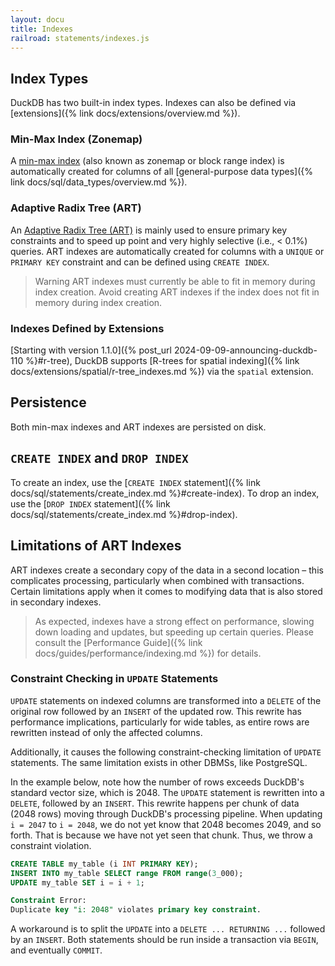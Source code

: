 ```yaml
---
layout: docu
title: Indexes
railroad: statements/indexes.js
---
```


## Index Types

DuckDB has two built-in index types. Indexes can also be defined via [extensions]({% link docs/extensions/overview.md %}).

### Min-Max Index (Zonemap)

A [min-max index](https://en.wikipedia.org/wiki/Block_Range_Index) (also known as zonemap or block range index) is automatically created for columns of all [general-purpose data types]({% link docs/sql/data_types/overview.md %}).

### Adaptive Radix Tree (ART)

An [Adaptive Radix Tree (ART)](https://db.in.tum.de/~leis/papers/ART.pdf) is mainly used to ensure primary key constraints and to speed up point and very highly selective (i.e., < 0.1%) queries. ART indexes are automatically created for columns with a `UNIQUE` or `PRIMARY KEY` constraint and can be defined using `CREATE INDEX`.

> Warning ART indexes must currently be able to fit in memory during index creation. Avoid creating ART indexes if the index does not fit in memory during index creation.

### Indexes Defined by Extensions

[Starting with version 1.1.0]({% post_url 2024-09-09-announcing-duckdb-110 %}#r-tree), DuckDB supports [R-trees for spatial indexing]({% link docs/extensions/spatial/r-tree_indexes.md %}) via the `spatial` extension.

## Persistence

Both min-max indexes and ART indexes are persisted on disk.

## `CREATE INDEX` and `DROP INDEX`

To create an index, use the [`CREATE INDEX` statement]({% link docs/sql/statements/create_index.md %}#create-index).
To drop an index, use the [`DROP INDEX` statement]({% link docs/sql/statements/create_index.md %}#drop-index).

## Limitations of ART Indexes

ART indexes create a secondary copy of the data in a second location – this complicates processing, particularly when combined with transactions. Certain limitations apply when it comes to modifying data that is also stored in secondary indexes.

> As expected, indexes have a strong effect on performance, slowing down loading and updates, but speeding up certain queries. Please consult the [Performance Guide]({% link docs/guides/performance/indexing.md %}) for details.

### Constraint Checking in `UPDATE` Statements

`UPDATE` statements on indexed columns are transformed into a `DELETE` of the original row followed by an `INSERT` of the updated row.
This rewrite has performance implications, particularly for wide tables, as entire rows are rewritten instead of only the affected columns.

Additionally, it causes the following constraint-checking limitation of `UPDATE` statements. The same limitation exists in other DBMSs, like PostgreSQL.

In the example below, note how the number of rows exceeds DuckDB's standard vector size, which is 2048.
The `UPDATE` statement is rewritten into a `DELETE`, followed by an `INSERT`.
This rewrite happens per chunk of data (2048 rows) moving through DuckDB's processing pipeline.
When updating `i = 2047` to `i = 2048`, we do not yet know that 2048 becomes 2049, and so forth.
That is because we have not yet seen that chunk.
Thus, we throw a constraint violation.

```sql
CREATE TABLE my_table (i INT PRIMARY KEY);
INSERT INTO my_table SELECT range FROM range(3_000);
UPDATE my_table SET i = i + 1;
```

```sql
Constraint Error:
Duplicate key "i: 2048" violates primary key constraint.
```

A workaround is to split the `UPDATE` into a `DELETE ... RETURNING ...` followed by an `INSERT`.
Both statements should be run inside a transaction via `BEGIN`, and eventually `COMMIT`.
